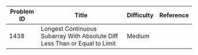 | Problem ID | Title | Difficulty | Reference
| --- | --- | --- | ---
| 1438 | Longest Continuous Subarray With Absolute Diff Less Than or Equal to Limit | Medium | 
